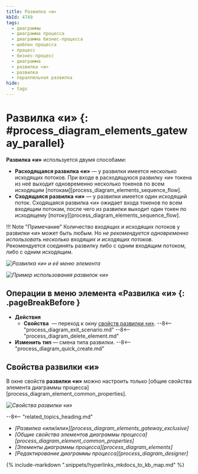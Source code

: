 ```yaml
---
title: Развилка «и»
kbId: 4749
tags:
  - диаграммы
  - диаграмма процесса
  - диаграмма бизнес-процесса
  - шаблон процесса
  - процесс
  - бизнес-процесс
  - диаграмма
  - развилка «и»
  - развилка
  - параллельная развилка
hide:
  - tags
---
```

# Развилка «и» {: #process_diagram_elements_gateway_parallel}

**Развилка «и»** используется двумя способами:

* **Расходящаяся развилка «и»** — у развилки имеется несколько исходящих потоков. При входе в расходящуюся развилку «и» токена из неё выходит одновременно несколько токенов по всем исходящим [потокам][process_diagram_elements_sequence_flow].
* **Сходящаяся развилка «и»** — у развилки имеется один исходящий поток. Сходящаяся развилка «и» ожидает входа токенов по всем входящим потокам, после чего из развилки выходит один токен по исходящему [потоку][process_diagram_elements_sequence_flow].

!!! Note "Примечание"
    Количество входящих и исходящих потоков у развилки «и» может быть любым. Но _не рекомендуется одновременно использовать несколько входящих и исходящих потоков_. Рекомендуется соединять развилку либо с одним входящим потоком, либо с одним исходящим.

*![Развилка «и» и её меню элемента](parallel_gateway.png)*

*![Пример использования развилок «и»](parallel_gateway_example.png)*

## Операции в меню элемента «Развилка «и» {: .pageBreakBefore }

- **Действия**
    - **Свойства** <i class="fa-light fa-gear"></i> — переход к окну [свойств развилки «и»](#свойства-развилки-и).
    --8<-- "process_diagram_exit_scenario.md"
    --8<-- "process_diagram_delete_element.md"
- **Изменить тип** — смена типа развилки.
--8<-- "process_diagram_quick_create.md"

## Свойства развилки «и»

В окне свойств **развилки «и»** можно настроить только [общие свойства элемента диаграммы процесса][process_diagram_element_common_properties].

*![Свойства развилки «и»](parallel_gateway_general_properties.png)*

<div class="relatedTopics" markdown="block">

--8<-- "related_topics_heading.md"

- _[Развилка «или/или»][process_diagram_elements_gateway_exclusive]_
- _[Общие свойства элементов диаграммы процесса][process_diagram_element_common_properties]_
- _[Элементы диаграммы процесса][process_diagram_elements]_
- _[Редактирование диаграммы процесса][process_diagram_designer]_

</div>

{% include-markdown ".snippets/hyperlinks_mkdocs_to_kb_map.md" %}
